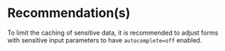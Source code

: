 # Recommendation(s)

To limit the caching of sensitive data, it is recommended to adjust forms with sensitive input parameters to have `autocomplete=off` enabled.
